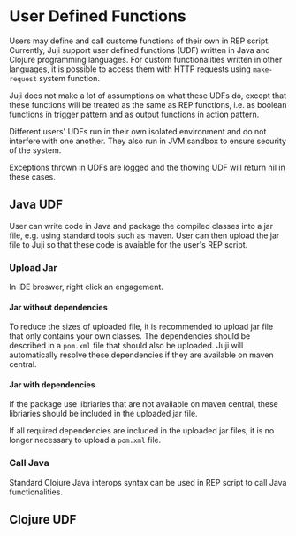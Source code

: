 # User Defined Functions 

Users may define and call custome functions of their own in REP script. Currently, Juji support user defined functions (UDF) written in Java and Clojure programming languages. For custom functionalities written in other languages, it is possible to access them with HTTP requests using `make-request` system function.

Juji does not make a lot of assumptions on what these UDFs do, except that these functions will be treated as the same as REP functions, i.e. as boolean functions in trigger pattern and as output functions in action pattern.

Different users' UDFs run in their own isolated environment and do not interfere with one another. They also run in JVM sandbox to ensure security of the system.

Exceptions thrown in UDFs are logged and the thowing UDF will return nil in these cases.

## Java UDF

User can write code in Java and package the compiled classes into a jar file, e.g. using standard tools such as maven. User can then upload the jar file to Juji so that these code is avaiable for the user's REP script. 

### Upload Jar

In IDE broswer, right click an engagement.

#### Jar without dependencies

To reduce the sizes of uploaded file, it is recommended to upload jar file that only contains your own classes. The dependencies should be described in a `pom.xml` file that should also be uploaded. Juji will automatically resolve these dependencies if they are available on maven central.

#### Jar with dependencies

If the package use libriaries that are not available on maven central, these libriaries should be included in the uploaded jar file. 

If all required dependencies are included in the uploaded jar files, it is no longer necessary to upload a `pom.xml` file.

### Call Java

Standard Clojure Java interops syntax can be used in REP script to call Java functionalities.

## Clojure UDF



